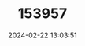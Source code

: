 ---
title: "153957"
category: "Hobbseus prominens"
draft: false
date: 2024-02-22 13:03:51
languages:
  English: ["Prominence Riverlet Crayfish"]
---